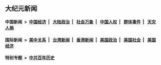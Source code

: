 ## 大纪元新闻

#### 中国新闻 &nbsp;>&nbsp; [中国经济](indexes/ncid283/README.md?03040445) &nbsp;| &nbsp; [大陆政治](indexes/ncid277/README.md?03040445) &nbsp;| &nbsp; [社会万象](indexes/ncid282/README.md?03040445) &nbsp;| &nbsp; [中国人权](indexes/ncid278/README.md?03040445) &nbsp;| &nbsp; [群体事件](indexes/ncid279/README.md?03040445) &nbsp;| &nbsp; [天灾人祸](indexes/ncid280/README.md?03040445)

#### 国际新闻 &nbsp;>&nbsp; [美中关系](indexes/nf1412576/README.md?03040445) &nbsp;| &nbsp; [台湾新闻](indexes/ncid1349361/README.md?03040445) &nbsp;| &nbsp; [香港新闻](indexes/ncid1349362/README.md?03040445) &nbsp;| &nbsp; [美国政治](indexes/ncid1078159/README.md?03040445) &nbsp;| &nbsp; [美国社会](indexes/ncid1078160/README.md?03040445) &nbsp;| &nbsp; [美国经济](indexes/ncid1078158/README.md?03040445)

#### 特别专题 &nbsp;>&nbsp; [中共百年历史](https://github.com/epoch-news/epoch-special/blob/master/README.md?03040445)  
